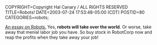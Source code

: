 COPYRIGHT=Copyright Hal Canary / ALL RIGHTS RESERVED
TITLE=Robots!
DATE=2003-07-24 17:53:48-05:00 (CDT)
POSTID=80
CATEGORIES=robots;

[An essay on Robots.](http://marshallbrain.com/robotic-nation.htm) Yes, **robots will take over the world**. Or worse, take away that menial labor job you have. So buy stock in RobotCorp now and reap the profits when they take away your job!
